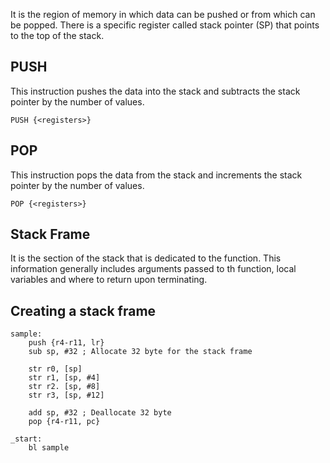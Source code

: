 It is the region of memory in which data can be pushed or from which can be popped. There is a specific register called stack pointer (SP) that points to the top of the stack.

## PUSH
This instruction pushes the data into the stack and subtracts the stack pointer by the number of values.

```assembly
PUSH {<registers>}
```

## POP
This instruction pops the data from the stack and increments the stack pointer by the number of values.

```assembly
POP {<registers>}
```

## Stack Frame
It is the section of the stack that is dedicated to the function. This information generally includes arguments passed to th function, local variables and where to return upon terminating.

## Creating a stack frame

```assembly
sample:
	push {r4-r11, lr}
	sub sp, #32 ; Allocate 32 byte for the stack frame

	str r0, [sp]
	str r1, [sp, #4]
	str r2. [sp, #8]
	str r3, [sp, #12]
	
	add sp, #32 ; Deallocate 32 byte
	pop {r4-r11, pc}

_start:
	bl sample
```

